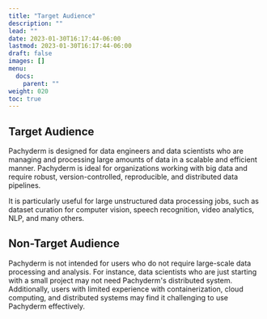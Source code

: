 ```yaml
---
title: "Target Audience"
description: ""
lead: ""
date: 2023-01-30T16:17:44-06:00
lastmod: 2023-01-30T16:17:44-06:00
draft: false
images: []
menu:
  docs:
    parent: ""
weight: 020
toc: true
---
```


## Target Audience
Pachyderm is designed for data engineers and data scientists who are managing and processing large amounts of data in a scalable and efficient manner. Pachyderm is ideal for organizations working with big data and require robust, version-controlled, reproducible, and distributed data pipelines.

It is particularly useful for large unstructured data processing jobs, such as dataset curation for computer vision, speech recognition, video analytics, NLP, and many others.

## Non-Target Audience
Pachyderm is not intended for users who do not require large-scale data processing and analysis. For instance, data scientists who are just starting with a small project may not need Pachyderm's distributed system. Additionally, users with limited experience with containerization, cloud computing, and distributed systems may find it challenging to use Pachyderm effectively.